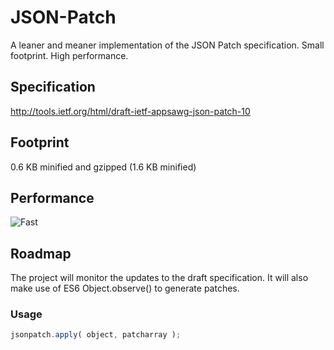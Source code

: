 JSON-Patch
==========

A leaner and meaner implementation of the JSON Patch specification. Small footprint. High performance.

## Specification
http://tools.ietf.org/html/draft-ietf-appsawg-json-patch-10

## Footprint
0.6 KB minified and gzipped (1.6 KB minified)

## Performance
![Fast](http://www.rebelslounge.com/res/jsonpatch/chart.png)

## Roadmap

The project will monitor the updates to the draft specification. It will also make use of ES6 Object.observe() to generate
patches.

### Usage

```js
jsonpatch.apply( object, patcharray );
```

